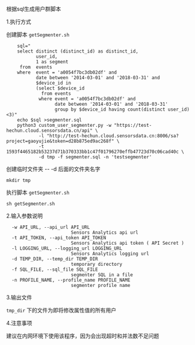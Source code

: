 根据sql生成用户群脚本

1.执行方式

创建脚本 `getSegmenter.sh`
	   
```shell
	sql="
	select distinct (distinct_id) as distinct_id,
		   user_id,
		   1 as segment
	 from  events
	where  event = 'a0054f7bc3db02df' and
	       date between '2014-03-01' and '2018-03-31' and
	       $device_id in 
	       (select $device_id
		     from events
		    where event = 'a0054f7bc3db02df' and
		          date between '2014-03-01' and '2018-03-31'
		          group by $device_id having count(distinct user_id)<3)"
	echo $sql >segmenter.sql
	python3 custom_user_segmenter.py -w "https://test-hechun.cloud.sensorsdata.cn/api" \
			-l "http://test-hechun.cloud.sensorsdata.cn:8006/sa?project=gaoyujie&token=d28b875ed9ac268f" \
			-t 1593f4465182b53237d71b370333bb1c47f01796270effb47723d70c06cad40c \
			-d tmp -f segmenter.sql -n 'testsegmenter'
```
创建临时文件夹 -- -d 后面的文件夹名字
	   

	mkdir tmp

	   
执行脚本 `getSegmenter.sh`
	   

    sh getSegmenter.sh

2.输入参数说明
	

	  -w API_URL, --api_url API_URL
	                        Sensors Analytics api url
      -t API_TOKEN, --api_token API_TOKEN
	                        Sensors Analytics api token ( API Secret )
	  -l LOGGING_URL, --logging_url LOGGING_URL
	                        Sensors Analytics logging url
	  -d TEMP_DIR, --temp_dir TEMP_DIR
	                        temporary directory
	  -f SQL_FILE, --sql_file SQL_FILE
	                        segmenter SQL in a file
	  -n PROFILE_NAME, --profile_name PROFILE_NAME
	                        segmenter profile name

3.输出文件

`tmp_dir` 下的文件为即将修改属性值的所有用户
  
4.注意事项

建议在内网环境下使用该程序，因为会出现超时和并法数不足问题
